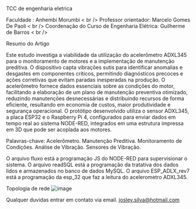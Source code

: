 TCC de engenharia eletrica

Faculdade : Anhembi Morumbi < br />
Professor orientador: Marcelo Gomes De Paoli < br />
Coordenação do Curso de Engenharia Elétrica: Guilherme de Barros < br />


Resumo do Artigo

Este estudo investiga a viabilidade da utilização do acelerômetro ADXL345 para o monitoramento de motores e a implementação de manutenção preditiva. 
O dispositivo capta vibrações sutis para identificar anomalias e desgastes em componentes críticos, permitindo diagnósticos precoces e ações corretivas que evitam paradas inesperadas na produção. 
O acelerômetro fornece dados essenciais sobre as condições do motor, facilitando a elaboração de um plano de manutenção preventiva otimizado, reduzindo manutenções desnecessárias e distribuindo recursos de forma eficiente, 
resultando em economia de custos, maior produtividade e segurança operacional. O protótipo desenvolvido utiliza o sensor ADXL345, a placa ESP32 e o Raspberry Pi 4, configurados para enviar dados em tempo real ao sistema NODE-RED, 
integrados em uma estrutura impressa em 3D que pode ser acoplada aos motores. 

Palavras-chave: Acelerômetro. Manutenção Preditiva. Monitoramento de Condições. Análise de Vibração. Sensores de Vibração.


O arquivo fluxo está a programação JS do NODE-RED para supervisionar o sistema.
O arquivo readSQL está a programação da tratativa dos dados lidos e armazenados no banco de dados MySQL.
O arquivo ESP_ADLX_rev7 está a programação da esp_32 que faz a leitura do acelerometro ADXL345.

Topologia de rede
![image](https://github.com/josleySilva/TCC---Engenharia-El-trica-Anhembi/assets/91391201/4da3cda9-94de-4ed8-b72c-4a104c68788b)


Qualquer duvidas entrar em contato via email.
josley.silva@hotmail.com

